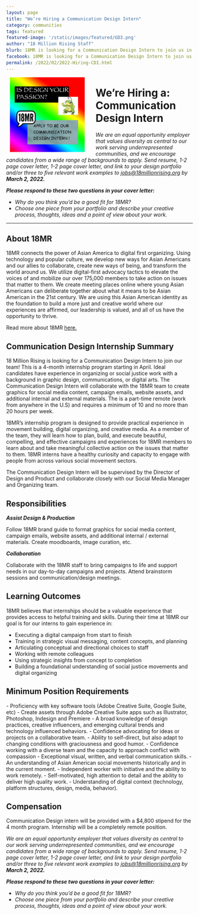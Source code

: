 ```yaml
---
layout: page
title: "We’re Hiring a Communication Design Intern"
category: communities
tags: featured
featured-image: '/static/images/featured/GD3.png'
author: "18 Million Rising Staff" 
blurb: 18MR is looking for a Communication Design Intern to join us in organizing progressive and radical Asian Americans across the U.S.
facebook: 18MR is looking for a Communication Design Intern to join us in organizing progressive and radical Asian Americans across the U.S.  
permalink: /2022/02/2022-Hiring-CDI.html
---
```


<center><img src= '/static/images/featured/GD3.png' hspace="10" style="float: left; width: 40%; height: 40%; padding-right:20px "></center>

<h1>We’re Hiring a: Communication Design Intern </h1> 

<i>We are an equal opportunity employer that values diversity as central to our work serving underrepresented communities, and we encourage candidates from a wide range of backgrounds to apply. Send resume, 1-2 page cover letter, 1-2 page cover letter, and link to your design portfolio and/or three to five relevant work examples to <a href="mailto:jobs@18millionrising.org">jobs@18millionrising.org</a> by <b>March 2, 2022.</b></i> 

<i><b>Please respond to these two questions in your cover letter:</b> </i>

- <i>Why do you think you’d be a good fit for 18MR?</i>
- <i>Choose one piece from your portfolio and describe your creative process, thoughts, ideas and a point of view about your work.</i>


<hr>


<h2>About 18MR</h2>

18MR connects the power of Asian America to digital first organizing. Using technology and popular culture, we develop new ways for Asian Americans and our allies to collaborate, create new ways of being, and transform the world around us. We utilize digital-first advocacy tactics to elevate the voices of and mobilize our over 175,000 members to take action on issues that matter to them. We create meeting places online where young Asian Americans can deliberate together about what it means to be Asian American in the 21st century. We are using this Asian American identity as the foundation to build a more just and creative world where our experiences are affirmed, our leadership is valued, and all of us have the opportunity to thrive.

Read more about 18MR <a href="https://18millionrising.org/about/">here.</a>

<h2>Communication Design Internship Summary</h2>

18 Million Rising is looking for a Communication Design Intern to join our team! This is a 4-month internship program starting in April. Ideal candidates have experience in organizing or social justice work with a background in graphic design, communications, or digital arts. The Communication Design Intern will collaborate with the 18MR team to create graphics for social media content, campaign emails, website assets, and additional internal and external materials. The is a part-time remote (work from anywhere in the U.S) and requires a minimum of 10 and no more than 20 hours per week. 

18MR’s internship program is designed to provide practical experience in movement building, digital organizing, and creative media. As a member of the team, they will learn how to plan, build, and execute beautiful, compelling, and effective campaigns and experiences for 18MR members to learn about and take meaningful collective action on the issues that matter to them. 18MR interns have a healthy curiosity and capacity to engage with people from across various social movement sectors. 

The Communication Design Intern will be supervised by the Director of Design and Product and collaborate closely with our Social Media Manager and Organizing team. 


<h2>Responsibilities</h2>

<b><i>Assist Design & Production</i></b>

Follow 18MR brand guide to format graphics for social media content, campaign emails, website assets, and additional internal / external materials. Create moodboards, image curation, etc. 

<i><b>Collaboration</b></i>

Collaborate with the 18MR staff to bring campaigns to life and support needs in our day-to-day campaigns and projects. Attend brainstorm sessions and communication/design meetings.


<h2>Learning Outcomes</h2>

18MR believes that internships should be a valuable experience that provides access to helpful training and skills. During their time at 18MR our goal is for our interns to gain experience in:

- Executing a digital campaign from start to finish
- Training in strategic visual messaging, content concepts, and planning
- Articulating conceptual and directional choices to staff 
- Working with remote colleagues
- Using strategic insights from concept to completion
- Building a foundational understanding of social justice movements and digital organizing

<h2>Minimum Position Requirements </h2>
- Proficiency with key software tools (Adobe Creative Suite, Google Suite, etc)
- Create assets through Adobe Creative Suite apps such as Illustrator, Photoshop, Indesign and Premiere
- A broad knowledge of design practices, creative influencers, and emerging cultural trends and technology influenced behaviors.
- Confidence advocating for ideas or projects on a collaborative team.
- Ability to self-direct, but also adapt to changing conditions with graciousness and good humor.
- Confidence working with a diverse team and the capacity to approach conflict with compassion
- Exceptional visual, written, and verbal communication skills.
- An understanding of Asian American social movements historically and in the current moment.
- Independent worker with initiative and the ability to work remotely.
- Self-motivated, high attention to detail and the ability to deliver high quality work.
- Understanding of digital context (technology, platform structures, design, media, behavior).


<h2>Compensation</h2>
Communication Design intern will be provided with a $4,800 stipend for the 4 month program. Internship will be a completely remote position. 
 
<i>We are an equal opportunity employer that values diversity as central to our work serving underrepresented communities, and we encourage candidates from a wide range of backgrounds to apply. Send resume, 1-2 page cover letter, 1-2 page cover letter, and link to your design portfolio and/or three to five relevant work examples to <a href="mailto:jobs@18millionrising.org">jobs@18millionrising.org</a> by <b>March 2, 2022.</b></i> 


<i><b>Please respond to these two questions in your cover letter:</b> </i>

- <i>Why do you think you’d be a good fit for 18MR?</i>
- <i>Choose one piece from your portfolio and describe your creative process, thoughts, ideas and a point of view about your work.</i>



